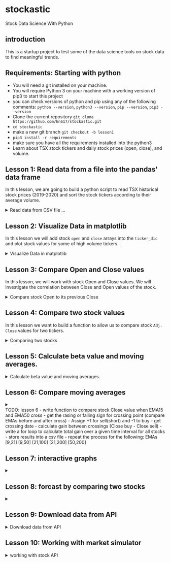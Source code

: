 # stockastic
Stock Data Science With Python
## introduction
This is a startup project to test some of the data science tools on stock data to find meaningful trends.
## Requirements: Starting with python
- You will need a git installed on your machine.
- You will require Python 3 on your machine with a working version of pip3 to start this project
- you can check versions of python and pip using any of the following comments: `python --version`, `python3 --version`, `pip --version`, `pip3 --version`
- Clone the current repository `git clone https://github.com/hn617/stockastic.git`
- `cd stockastic`
- make a new git branch `git checkout -b lesson1`
- `pip3 install -r requirements`
- make sure you have all the requirements installed into the python3
- Learn about TSX stock tickers and daily stock prices (open, close), and volume. 

## Lesson 1: Read data from a file into the pandas' data frame

In this lesson, we are going to build a python script to read TSX historical stock prices (2019-2020) and sort the stock tickers according to their average volume.
<details>
<summary> Read data from CSV file ...   </summary>   
  
  0. data directory contains daily stock values for TSX stocks for the year 2019-2020. Files' names are stock tickers. Open a couple of the CSV files and check the data structure. We are going to create a ticker dictionary containing file path and stock details. 
```
  ticker_dic = {'<TIKER_0>' : {
                              'FILE_PATH': '<full_path_to_ticker_0_file>'},
                              'mean_volume' : xx,
                              'order_volume' : xx,
                              },
                 '<TIKER_1>' : {
                              'FILE_PATH': '<full_path_to_ticker_1_file>'},
                              'mean_volume' : xx,
                              'order_volume' : xx,
                              }
```
  later we will add fore data into the ticker dictionary.
  1. Use python to list all the CSV files (stock tickers) from `./data/TSX/20190222`
```
import os
mypath = ""
onlyfiles = [f for f in os.listdir(mypath) if ".csv" in f]
```
  Then create a dictionary with ticker name as key and full file path to the csv file as value. You can do something like.
```
ticker_dic = {}
for filename in onlyfiles:
  ticker_dic[filename[:-4]] = {'filepath':os.path.join(mypath, filename)}
```
  2. Write a function to read a CSV file for a given ticker as a panda dataframe. [HELP](https://pandas.pydata.org/pandas-docs/stable/reference/api/pandas.read_csv.html)
  
``` 
import pandas as pd
  import json
df = pd.read_csv("full_path_to_csv_file", header=0,sep=",", thousands=',', index_col=None, parse_dates=['Date'])
if len(df['Volume']) == 0:
  del ticker_dic[ticker]
```
  3. Write a function to return the `mean` of the stock `Volumes` for a input ticker. `df.mean(axis=0)`

```
  def get_mean_volume(ticker):
    mean_volume = ... //finds mean volume
    return mean_volume
```
  4. Modify the function to add the mean_volume into the ticker_dic.

```
    ticker_dic[ticker]['mean_volume'] = mean_volume
```
  5. sort tickers by their mean_volume and add the ticker order to the ticker_dic

```
  sorted_by_volume = sorted(ticker_dic, key=lambda k: ticker_dic[k]['mean_volume'], reverse=True)
  # check to make sure it is working 
  print (sorted_by_volume)
  for i in range(len(sorted_by_volume)):
      ticker = sorted_by_volume[i]
      order_volume = i
      ticker_dic[ticker]['order_volume'] = order_volume
```
 </details>

## Lesson 2: Visualize Data in matplotlib
 
In this lesson we will add stock `open` and `close` arrays into the `ticker_dic` and plot stock values for some of high volume tickers.
<details> 
<summary>Visualize Data in matplotlib  </summary> 

  1. Similar to the previous lesson, add `median_volume` and `order_median_volume` into the ticker dictionary.
  
  2. Create panda array with ticker's `order_median_volume`, `order_mean_volume`, `median_volume`, and `mean_volume`.
 
```
df = pd.DataFrame(tickers_dic.values())
```
  3. plot stock `mean_volume` and `median_volume` vs `order_volume`
 
```
 df.plot(x='order_median_volume', y='median_volume')
```
  ###
</details>

## Lesson 3: Compare Open and Close values

  In this lesson, we will work with stock Open and Close values. We will investigate the correlation between Close and Open values of the stock.
<details>
  <summary>Compare stock Open to its previous Close    </summary> 
  
  1. For a given ticker in `tickers_dic` calculate the ratio between `Adj. Close` and `Open` for each row and store them as a new column `C/O`.
  2. calculate the ratio between `Open` and the previous day's `Adj. Close` values for each row and store them as a new column `O/C`.
  3. Plot `O/C` vs `C/O`
 
```

ticker = 'AC.TO'
close_open_ratio = tickers_dic[ticker]['df']['Adj. Close'] / tickers_dic[ticker]['df']['Open'] 
tickers_dic[ticker]['df']['C/O'] = close_open_ratio
open_close_ratio =   tickers_dic[ticker]['df']['Open'] / tickers_dic[ticker]['df']['Adj. Close'].shift(1)
tickers_dic[ticker]['df']['O/C'] = open_close_ratio
df.plot(x='C/O', y='O/C')
```
  
</details>

## Lesson 4: Compare two stock values

  In this lesson we want to build a function to allow us to compare stock `Adj. Close` values for two tickers.

  <details>
<summary> Comparing two stocks </summary> 

  We want to define a function to get tickers_dic, fixed_ticker, moving_ticker, interval, time_shift,  today_date, forecast_days and return plot the fix_ticker_value vs mocinv_ticker_value.
  
    fixed_ticker: is a base ticker that we want to forecast. 

    moving_ticker: is a ticker that we want to compare to fixed_ticker and use for forecasting.
  
    interval: is the time interval that we want to compare two stocks. For example 60 business days (~three months).
  
    time_shift: is a shift between the fixed_ticker snd moving_ticker.
  
    today_date: date for the start of forecasting. In reality, this will be today's date but for training, we will change this date and test the forecasting.
    
    forecast_days: number of the days from today_date that we want to forecast.
    
    Note: If the today_date is the last available date for fixed_ticker then time_shift should be greater than the forecast_days. For example, if we want to forecast the next 10 business days (forecast_days = 10) then time_shift should be greater than 10.
    
1. define a function with the requested parameters:
  ```
  def compare_stocks(tickers_dic, fixed_ticker, moving_ticker, interval, time_shift, today_date, forecast_days) 
  ```
 2. read dfs for both fixed and moving tickers 
 3. convert `Date` column to datetime.date object. Similarly, convert the `today_date` string to the datetime.date object.
 4. normalize the 'Adj. Close' values of both stocks using z-score (standardized). Store the normalization parameters to allow us to convert the normalized values back to the 
 5. filter the fixed_ticker df to read the number of `interval` rows starting from `today_date` 
 6. filter the moving_ticker df to read the number of  `interval`+`time_shift` rows starting from `today_date` 
 7. plot normilied 'Adj. Close' values for both  fixed_ticker and shifted moving_ticker
</details>

  ## Lesson 5: Calculate beta value and moving averages. 
<details>
<summary>  Calculate beta value and moving averages.  </summary> 
'''
- get TSX index [DONE: data/index_GSPTSE.csv]
- read GSPTSE index as df
- compare index_GSPTSE to the fixed ticker
- calculate beta value: covariance(TICKER,GSPTSE)/variance(GSPTSE)
- calculate simple moving average (SMA)
- compare 50-200 day SMA
- compare 15-50 days SMA [DONE]
- calculate exponential moving average (EMA) [DONE!]
'''

</details>


## Lesson 6: Compare moving averages
<details>
<summary>   </summary> 
</details>
TODO: lesson 6
- write function to compare stock Close value when EMA15 and EMA50 cross
- get the rasing or falling sign for crossing point (compare EMAs before and after cross)
- Assign +1 for sell(short) and -1 to buy 
- get crossing date
- calculate gain between crossings (Close buy - Close sell)
- write a for loop to calculate total gain over a given time interval for all stocks
- store results into a csv file
- repeat the process for the following:
    EMAs [9,21] [9,50] [21,100] [21,200] [50,200]

## Lesson 7: interactive graphs
<details>
<summary>  </summary> 
repeat process for each EMA set from the previous lesson:
- use diffrent intervals, [500, 250, 160] 
- use diffrent shifts [0, 262, 583, 874] for each interval
- Merge the resulted tables into 
- calculate yearly gain for each interval and normilize the gain df
- plot y_ema_gain vs beta values
- find median y_gain for each EMAs methods
- write the median y_gain values into a csv table
- Calculate ATR 
- calculate Triple Exponential Moving Average (TEMA)

</details>

## Lesson 8: forcast by comparing two stocks
<details>
<summary>   </summary>
- write a report to:
  + compare various EMA methods
  + discuss effect of shift and interval
  + discuss median and mean gain and their error bars
  + discuss relation between beta value and EMA y_gain
  + include histogram of the gains for each EMA.
  + include overlay plot of gains for each EMA vs beta value
  + dicuss the effect of volume on beta value
  + dicsuss effect of volume on the y_ema_gain


</details>

## Lesson 9: Download data from API
<details>
<summary> Download data from API  </summary> 
- get the list of stock tickers for US and CANADA stock exchanges
- list of tickers for each exchange is dmanually ownloaded from http://eoddata.com/stocklist/
- download daily historical stock prices for 'TSX', "NASDAQ" and 'NYSE'
- use `pandas_datareader` Python library to get the historical prices from yahoo finance.
</details>

## Lesson 10: Working with market simulator
<details>
<summary> working with stock API  </summary> 

</details>

